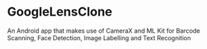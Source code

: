# GoogleLensClone
An Android app that makes use of CameraX and ML Kit for Barcode Scanning, Face Detection, Image Labelling and Text Recognition 
